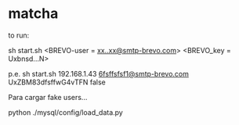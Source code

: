 # matcha

to run:

sh start.sh <youIP> <BREVO-user = xx..xx@smtp-brevo.com> <BREVO_key = Uxbnsd...N> <debug mode=true/false>

p.e.  sh start.sh 192.168.1.43 6fsffsfsf1@smtp-brevo.com UxZBM83dfsffwG4vTFN false

Para cargar fake users...

python ./mysql/config/load_data.py

